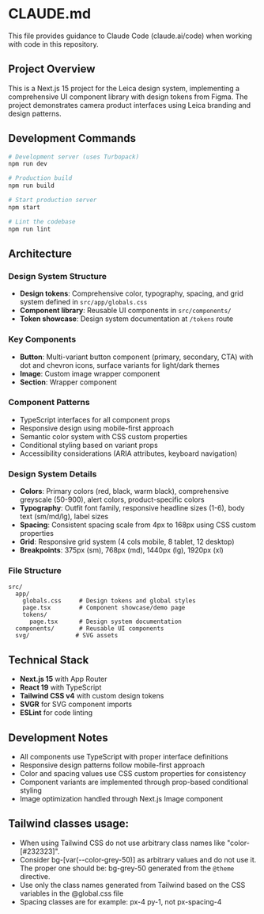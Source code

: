 # CLAUDE.md

This file provides guidance to Claude Code (claude.ai/code) when working with code in this repository.

## Project Overview

This is a Next.js 15 project for the Leica design system, implementing a comprehensive UI component library with design tokens from Figma. The project demonstrates camera product interfaces using Leica branding and design patterns.

## Development Commands

```bash
# Development server (uses Turbopack)
npm run dev

# Production build
npm run build

# Start production server
npm start

# Lint the codebase
npm run lint
```

## Architecture

### Design System Structure
- **Design tokens**: Comprehensive color, typography, spacing, and grid system defined in `src/app/globals.css`
- **Component library**: Reusable UI components in `src/components/`
- **Token showcase**: Design system documentation at `/tokens` route

### Key Components
- **Button**: Multi-variant button component (primary, secondary, CTA) with dot and chevron icons, surface variants for light/dark themes
- **Image**: Custom image wrapper component
- **Section**: Wrapper component

### Component Patterns
- TypeScript interfaces for all component props
- Responsive design using mobile-first approach
- Semantic color system with CSS custom properties
- Conditional styling based on variant props
- Accessibility considerations (ARIA attributes, keyboard navigation)

### Design System Details
- **Colors**: Primary colors (red, black, warm black), comprehensive greyscale (50-900), alert colors, product-specific colors
- **Typography**: Outfit font family, responsive headline sizes (1-6), body text (sm/md/lg), label sizes
- **Spacing**: Consistent spacing scale from 4px to 168px using CSS custom properties
- **Grid**: Responsive grid system (4 cols mobile, 8 tablet, 12 desktop)
- **Breakpoints**: 375px (sm), 768px (md), 1440px (lg), 1920px (xl)

### File Structure
```
src/
  app/
    globals.css     # Design tokens and global styles
    page.tsx        # Component showcase/demo page
    tokens/
      page.tsx      # Design system documentation
  components/       # Reusable UI components
  svg/             # SVG assets
```

## Technical Stack
- **Next.js 15** with App Router
- **React 19** with TypeScript
- **Tailwind CSS v4** with custom design tokens
- **SVGR** for SVG component imports
- **ESLint** for code linting

## Development Notes
- All components use TypeScript with proper interface definitions
- Responsive design patterns follow mobile-first approach
- Color and spacing values use CSS custom properties for consistency
- Component variants are implemented through prop-based conditional styling
- Image optimization handled through Next.js Image component

## Tailwind classes usage:
- When using Tailwind CSS do not use arbitrary class names like "color-[#232323]".
- Consider bg-[var(--color-grey-50)] as arbitrary values and do not use it. The proper one should be: bg-grey-50 generated from the `@theme` directive.
- Use only the class names generated from Tailwind based on the CSS variables in the @global.css file
- Spacing classes are for example: px-4 py-1, not px-spacing-4
